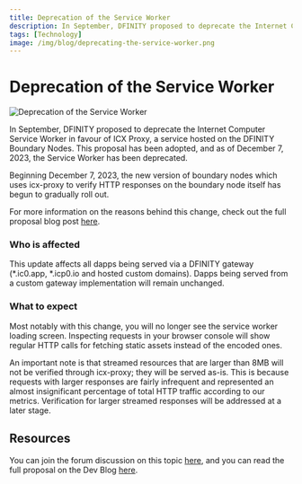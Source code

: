 ```yaml
---
title: Deprecation of the Service Worker
description: In September, DFINITY proposed to deprecate the Internet Computer Service Worker in favorite of ICX Proxy, a service hosted on the DFINITY Boundary Nodes. This proposal has been adopted, and as of December 7, 2023, the Service Worker has been deprecated.
tags: [Technology]
image: /img/blog/deprecating-the-service-worker.png
---
```


# Deprecation of the Service Worker

![Deprecation of the Service Worker](/img/blog/deprecating-the-service-worker.png)

In September, DFINITY proposed to deprecate the Internet Computer Service Worker in favour of ICX Proxy, a service hosted on the DFINITY Boundary Nodes. This proposal has been adopted, and as of December 7, 2023, the Service Worker has been deprecated.

Beginning December 7, 2023, the new version of boundary nodes which uses icx-proxy to verify HTTP responses on the boundary node itself has begun to gradually roll out.

For more information on the reasons behind this change, check out the full proposal blog post [here](/blog/features/deprecating-the-service-worker).

### Who is affected

This update affects all dapps being served via a DFINITY gateway (*.ic0.app, *.icp0.io and hosted custom domains). Dapps being served from a custom gateway implementation will remain unchanged.

### What to expect

Most notably with this change, you will no longer see the service worker loading screen. Inspecting requests in your browser console will show regular HTTP calls for fetching static assets instead of the encoded ones.

An important note is that streamed resources that are larger than 8MB will not be verified through icx-proxy; they will be served as-is. This is because requests with larger responses are fairly infrequent and represented an almost insignificant percentage of total HTTP traffic according to our metrics. Verification for larger streamed responses will be addressed at a later stage.

## Resources

You can join the forum discussion on this topic [here](https://forum.dfinity.org/t/deprecating-the-service-worker/23401/6?u=raymondk), and you can read the full proposal on the Dev Blog [here](/blog/features/deprecating-the-service-worker).
